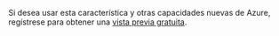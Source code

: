 Si desea usar esta característica y otras capacidades nuevas de Azure, regístrese para obtener una [vista previa gratuita](https://account.windowsazure.com/PreviewFeatures).

<!---HONumber=July15_HO3-->